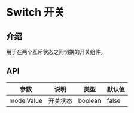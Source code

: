 # Switch 开关

<preview path="../demos/Switch/Basic.vue" title="基础用法" description="Switch 组件的基础用法"></preview>

## 介绍

用于在两个互斥状态之间切换的开关组件。

## API

| 参数       | 说明     | 类型    | 默认值 |
| ---------- | -------- | ------- | ------ |
| modelValue | 开关状态 | boolean | false  |
